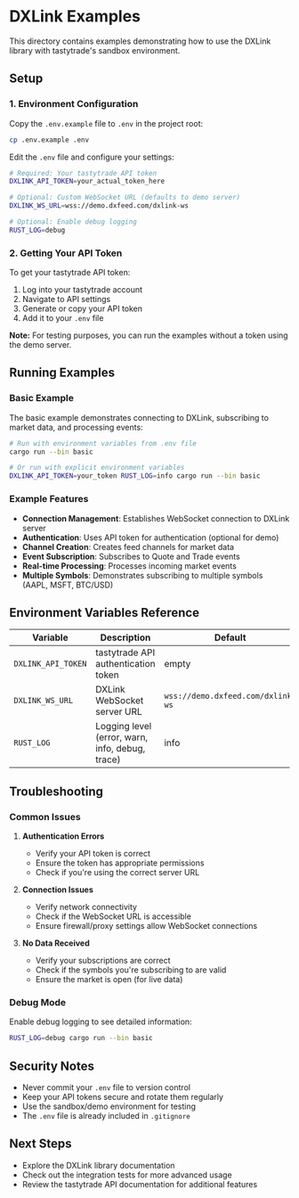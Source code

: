 # DXLink Examples

This directory contains examples demonstrating how to use the DXLink library with tastytrade's sandbox environment.

## Setup

### 1. Environment Configuration

Copy the `.env.example` file to `.env` in the project root:

```bash
cp .env.example .env
```

Edit the `.env` file and configure your settings:

```bash
# Required: Your tastytrade API token
DXLINK_API_TOKEN=your_actual_token_here

# Optional: Custom WebSocket URL (defaults to demo server)
DXLINK_WS_URL=wss://demo.dxfeed.com/dxlink-ws

# Optional: Enable debug logging
RUST_LOG=debug
```

### 2. Getting Your API Token

To get your tastytrade API token:

1. Log into your tastytrade account
2. Navigate to API settings
3. Generate or copy your API token
4. Add it to your `.env` file

**Note:** For testing purposes, you can run the examples without a token using the demo server.

## Running Examples

### Basic Example

The basic example demonstrates connecting to DXLink, subscribing to market data, and processing events:

```bash
# Run with environment variables from .env file
cargo run --bin basic

# Or run with explicit environment variables
DXLINK_API_TOKEN=your_token RUST_LOG=info cargo run --bin basic
```

### Example Features

- **Connection Management**: Establishes WebSocket connection to DXLink server
- **Authentication**: Uses API token for authentication (optional for demo)
- **Channel Creation**: Creates feed channels for market data
- **Event Subscription**: Subscribes to Quote and Trade events
- **Real-time Processing**: Processes incoming market events
- **Multiple Symbols**: Demonstrates subscribing to multiple symbols (AAPL, MSFT, BTC/USD)

## Environment Variables Reference

| Variable | Description | Default | Required |
|----------|-------------|---------|----------|
| `DXLINK_API_TOKEN` | tastytrade API authentication token | empty | No (for demo) |
| `DXLINK_WS_URL` | DXLink WebSocket server URL | `wss://demo.dxfeed.com/dxlink-ws` | No |
| `RUST_LOG` | Logging level (error, warn, info, debug, trace) | info | No |

## Troubleshooting

### Common Issues

1. **Authentication Errors**
   - Verify your API token is correct
   - Ensure the token has appropriate permissions
   - Check if you're using the correct server URL

2. **Connection Issues**
   - Verify network connectivity
   - Check if the WebSocket URL is accessible
   - Ensure firewall/proxy settings allow WebSocket connections

3. **No Data Received**
   - Verify your subscriptions are correct
   - Check if the symbols you're subscribing to are valid
   - Ensure the market is open (for live data)

### Debug Mode

Enable debug logging to see detailed information:

```bash
RUST_LOG=debug cargo run --bin basic
```

## Security Notes

- Never commit your `.env` file to version control
- Keep your API tokens secure and rotate them regularly
- Use the sandbox/demo environment for testing
- The `.env` file is already included in `.gitignore`

## Next Steps

- Explore the DXLink library documentation
- Check out the integration tests for more advanced usage
- Review the tastytrade API documentation for additional features